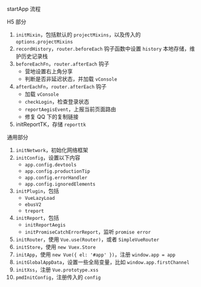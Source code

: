 startApp 流程

H5 部分

1. `initMixin`，包括默认的 `projectMixins`，以及传入的 `options.projectMixins`
2. `recordHistory`，`router.beforeEach` 钩子函数中设置 `history` 本地存储，维护历史记录栈
3. `beforeEachFn`，`router.afterEach` 钩子
   - 营地设置右上角分享
   - 判断是否非延迟状态，并加载 `vConsole`
4. `afterEachFn`，`router.afterEach` 钩子
   - 加载 `vConsole`
   - `checkLogin`，检查登录状态
   - `reportAegisEvent`，上报当前页面路由
   - 修复 QQ 下的复制链接
5. initReportTK，存储 `reporttk`


通用部分

1. `initNetwork`，初始化网络框架
2. `initConfig`，设置以下内容
   - `app.config.devtools`
   - `app.config.productionTip`
   - `app.config.errorHandler`
   - `app.config.ignoredElements`
3. `initPlugin`，包括
   - `VueLazyLoad`
   - `ebusV2`
   - `treport`
4. `initReport`，包括
   - `initReportAegis`
   - `initPromiseCatchErrorReport`，监听 `promise error`
5. `initRouter`，使用 `Vue.use(Router)`，或者 `SimpleVueRouter`
6. `initStore`，使用 `new Vuex.Store`
7. `initApp`，使用 `new Vue({ el: '#app' })`，注册 `window.app = app`
8. `initGlobalAppData`，设置一些全局变量，比如 `window.app.firstChannel`
9. `initXss`，注册 `Vue.prototype.xss`
10. `pmdInitConfig`，注册传入的 `config`
